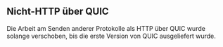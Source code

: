 ## Nicht-HTTP über QUIC

Die Arbeit am Senden anderer Protokolle als HTTP über QUIC wurde solange verschoben, bis die erste Version von QUIC ausgeliefert wurde.
